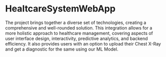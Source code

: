 # HealtcareSystemWebApp
 
The project brings together a diverse set of technologies, creating a comprehensive and well-rounded solution. This integration allows for a more holistic approach to healthcare management, covering aspects of user interface design, interactivity, predictive analytics, and backend efficiency.
It also provides users with an option to upload their Chest X-Ray and get a diagnostic for the same using our ML Model.
